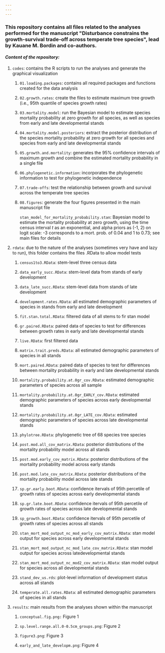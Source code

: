 ```yaml
---
---
---
```


### This repository contains all files related to the analyses performed for the manuscript "Disturbance constrains the growth-survival trade-off across temperate tree species", lead by Kauane M. Bordin and co-authors.

#### *Content of the repository:*

1.  `codes`: contains the R scripts to run the analyses and generate the graphical visualization

    1.  `01.loading.packages`: contains all required packages and functions created for the data analysis

    2.  `02.growth.rates`: create the files to estimate maximum tree growth (i.e., 95th quantile of species growth rates)

    3.  `03.mortality.model`: run the Bayesian model to estimate species mortality probability at zero growth for all species, as well as species from early and late developmental stands

    4.  `04.mortality.model.posteriors`: extract the posterior distribution of the species mortality probability at zero growth for all species and species from early and late developmental stands

    5.  `05.growth.and.mortality`: generates the 95% confidence intervals of maximum growth and combine the estimated mortality probability in a single file

    6.  `06.phylogenetic.information`: incorporates the phylogenetic information to test for phylogenetic independence

    7.  `07.trade-offs`: test the relationship between growth and survival across the temperate tree species

    8.  `08.figures`: generate the four figures presented in the main manuscript file

        `stan_model_for_mortality_probability.stan`: Bayesian model to estimate the mortality probability at zero growth, using the time census interval *t* as an exponential, and alpha priors as (-1, 2) on logit scale: -3 corresponds to a mort. prob. of 0.04 and 1 to 0.73; see main files for details

2.  `rdata`: due to the nature of the analyses (sometimes very have and lazy to run), this folder contains the files .RData to allow model tests

    1.  `census1to3.RData`: stem-level three census data

    2.  `data_early_succ.RData`: stem-level data from stands of early development

    3.  `data_late_succ.RData`: stem-level data from stands of late development

    4.  `development.rates.RData`: all estimated demographic parameters of species in stands from early and late development

    5.  `fit.stan.total.RData`: filtered data of all stems to fir stan model

    6.  `gr.paired.RData`: paired data of species to test for differences between growth rates in early and late developmental stands

    7.  `live.RData`: first filtered data

    8.  `matrix.trait.preds.RData`: all estimated demographic parameters of species in all stands

    9.  `mort.paired.RData`: paired data of species to test for differences between mortality probability in early and late developmental stands

    10. `mortality.probability.at.0gr_cov.RData`: estimated demographic parameters of species across all sample

    11. `mortality.probability.at.0gr_EARLY_cov.RData`: estimated demographic parameters of species across early developmental stands

    12. `mortality.probability.at.0gr_LATE_cov.RData`: estimated demographic parameters of species across late developmental stands

    13. `phylotree.RData`: phylogenetic tree of 68 species tree species

    14. `post.mod.all_cov_matrix.RData`: posterior distributions of the mortality probability model across all stands

    15. `post.mod.early_cov_matrix.RData`: posterior distributions of the mortality probability model across early stands

    16. `post.mod.late_cov_matrix.RData`: posterior distributions of the mortality probability model across late stands

    17. `sp.gr.early.boot.RData`: confidence itervals of 95th percetile of growth rates of species across early developmental stands

    18. `sp.gr.late.boot.RData`: confidence itervals of 95th percetile of growth rates of species across late developmental stands

    19. `sp_growth.boot.RData`: confidence itervals of 95th percetile of growth rates of species across all stands

    20. `stan_mort_mod_output_nc_mod_early_cov_matrix.RData`: stan model output for species across early developmental stands

    21. `stan_mort_mod_output_nc_mod_late_cov_matrix.RData`: stan model output for species across latedevelopmental stands

    22. `stan_mort_mod_output_nc_mod2_cov_matrix.RData`: stan model output for species across all developmental stands

    23. `stand_dev_us.rds`: plot-level information of development status across all stands

    24. `temperate.all.rates.RData`: all estimated demographic parameters of species in all stands

3.  `results`: main results from the analyses shown within the manuscript

    1.  `conceptual.fig.png:` Figure 1

    2.  `sp.level.range.all.0-0.5cm_groups.png`: Figure 2

    3.  `figure3.png`: Figure 3

    4.  `early_and_late_developm.png`: Figure 4
